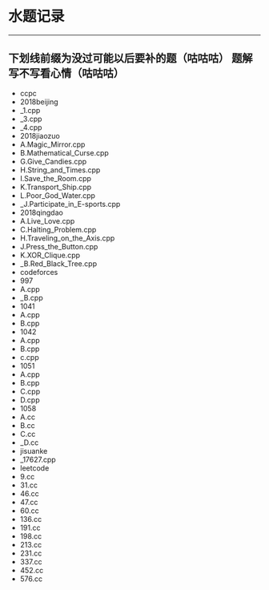 # 水题记录
-----
下划线前缀为没过可能以后要补的题（咕咕咕）
题解写不写看心情（咕咕咕）
-----
- ccpc
 - 2018beijing
  - _1.cpp
  - _3.cpp
  - _4.cpp
 - 2018jiaozuo
  - A.Magic_Mirror.cpp
  - B.Mathematical_Curse.cpp
  - G.Give_Candies.cpp
  - H.String_and_Times.cpp
  - I.Save_the_Room.cpp
  - K.Transport_Ship.cpp
  - L.Poor_God_Water.cpp
  - _J.Participate_in_E-sports.cpp
 - 2018qingdao
  - A.Live_Love.cpp
  - C.Halting_Problem.cpp
  - H.Traveling_on_the_Axis.cpp
  - J.Press_the_Button.cpp
  - K.XOR_Clique.cpp
  - _B.Red_Black_Tree.cpp
- codeforces
 - 997
  - A.cpp
  - _B.cpp
 - 1041
  - A.cpp
  - B.cpp
 - 1042
  - A.cpp
  - B.cpp
  - c.cpp
 - 1051
  - A.cpp
  - B.cpp
  - C.cpp
  - D.cpp
 - 1058
  - A.cc
  - B.cc
  - C.cc
  - _D.cc
- jisuanke
 - _17627.cpp
- leetcode
 - 9.cc
 - 31.cc
 - 46.cc
 - 47.cc
 - 60.cc
 - 136.cc
 - 191.cc
 - 198.cc
 - 213.cc
 - 231.cc
 - 337.cc
 - 452.cc
 - 576.cc
